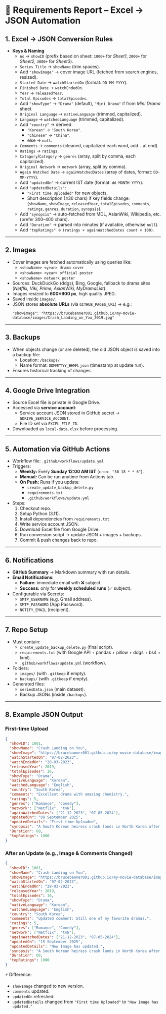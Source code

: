 # 📑 Requirements Report – Excel → JSON Automation

## 1. **Excel → JSON Conversion Rules**
- **Keys & Naming**
  - `no` → `showID` (prefix based on sheet: `1000+` for *Sheet1*, `2000+` for *Sheet2*, `3000+` for *Sheet3*).
  - `Series Title` → `showName` (trim spaces).
  - Add `"showImage"` → cover image URL (fetched from search engines, resized).
  - `Started Date` → `watchStartedOn` (format: `DD-MM-YYYY`).
  - `Finished Date` → `watchEndedOn`.
  - `Year` → `releasedYear`.
  - `Total Episodes` → `totalEpisodes`.
  - Add `"showType"` → `"Drama"` (default), `"Mini Drama"` if from *Mini Drama* sheet.
  - `Original Language` → `nativeLanguage` (trimmed, capitalized).
  - `Language` → `watchedLanguage` (trimmed, capitalized).
  - Add `"country"` → derived:
    - `"Korean"` → `"South Korea"`.
    - `"Chinese"` → `"China"`.
    - else → `null`.
  - `Comments` → `comments` (cleaned, capitalized each word, add `.` at end).
  - `Ratings` → `ratings`.
  - `Catagory`/`Category` → `genres` (array, split by comma, each capitalized).
  - `Original Network` → `network` (array, split by comma).
  - `Again Watched Date` → `againWatchedDates` (array of dates, format: `DD-MM-YYYY`).
  - Add `"updatedOn"` → current IST date (format: `dd MONTH YYYY`).
  - Add `"updatedDetails"`:
    - `"First time Uploaded"` for new objects.
    - Short description (≤30 chars) if key fields change:  
      (`showName`, `showImage`, `releasedYear`, `totalEpisodes`, `comments`, `ratings`, `genres`, `duration`, `synopsis`).
  - Add `"synopsis"` → auto-fetched from MDL, AsianWiki, Wikipedia, etc. (prefer 300–400 chars).
  - Add `"Duration"` → parsed into minutes (if available, otherwise `null`).
  - Add `"topRatings"` → `(ratings × againWatchedDates count × 100)`.

---

## 2. **Images**
- Cover images are fetched automatically using queries like:
  - `<showName> <year> drama cover`
  - `<showName> <year> official poster`
  - `<showName> network poster`
- Sources: DuckDuckGo (ddgs), Bing, Google, fallback to drama sites (*Netflix, Viki, Prime, AsianWiki, MyDramaList*).
- Images resized to **600×900 px**, high quality JPEG.
- Saved inside `images/`.
- JSON stores **absolute URLs** (via `GITHUB_PAGES_URL`) → e.g.:
  ```
  "showImage": "https://brucebanner001.github.io/my-movie-database/images/Crash_Landing_on_You_2019.jpg"
  ```

---

## 3. **Backups**
- When objects change (or are deleted), the old JSON object is saved into a backup file:
  - Location: `/backups/`
  - Name format: `DDMMYYYY_HHMM.json` (timestamp at update run).
- Ensures historical tracking of changes.

---

## 4. **Google Drive Integration**
- Source Excel file is private in Google Drive.
- Accessed via **service account**:
  - Service account JSON stored in GitHub secret → `GDRIVE_SERVICE_ACCOUNT`.
  - File ID set via `EXCEL_FILE_ID`.
- Downloaded as `local-data.xlsx` before processing.

---

## 5. **Automation via GitHub Actions**
- Workflow file: `.github/workflows/update.yml`
- Triggers:
  - **Weekly:** Every **Sunday 12:00 AM IST** (`cron: "30 18 * * 6"`).
  - **Manual:** Can be run anytime from Actions tab.
  - **On Push:** Runs if you update:
    - `create_update_backup_delete.py`
    - `requirements.txt`
    - `.github/workflows/update.yml`
- Steps:
  1. Checkout repo.
  2. Setup Python (3.11).
  3. Install dependencies from `requirements.txt`.
  4. Write service account JSON.
  5. Download Excel file from Google Drive.
  6. Run conversion script → update JSON + images + backups.
  7. Commit & push changes back to repo.

---

## 6. **Notifications**
- **GitHub Summary** → Markdown summary with run details.
- **Email Notifications**:
  - **Failure:** immediate email with ❌ subject.
  - **Success:** only for **weekly scheduled runs** (✅ subject).
- Configurable via Secrets:
  - `SMTP_USERNAME` (e.g. Gmail address).
  - `SMTP_PASSWORD` (App Password).
  - `NOTIFY_EMAIL` (recipient).

---

## 7. **Repo Setup**
- Must contain:
  - `create_update_backup_delete.py` (final script).
  - `requirements.txt` (with Google API + pandas + pillow + ddgs + bs4 + lxml).
  - `.github/workflows/update.yml` (workflow).
- Folders:
  - `images/` (with `.gitkeep` if empty).
  - `backups/` (with `.gitkeep` if empty).
- Generated files:
  - `seriesData.json` (main dataset).
  - Backup JSONs (inside `/backups`).

---

## 8. **Example JSON Output**

### First-time Upload
```json
{
  "showID": 1001,
  "showName": "Crash Landing on You",
  "showImage": "https://brucebanner001.github.io/my-movie-database/images/Crash_Landing_on_You_2019.jpg",
  "watchStartedOn": "07-02-2023",
  "watchEndedOn": "28-03-2023",
  "releasedYear": 2019,
  "totalEpisodes": 16,
  "showType": "Drama",
  "nativeLanguage": "Korean",
  "watchedLanguage": "English",
  "country": "South Korea",
  "comments": "Excellent drama with amazing chemistry.",
  "ratings": 5,
  "genres": ["Romance", "Comedy"],
  "network": ["Netflix", "tvN"],
  "againWatchedDates": ["21-12-2023", "07-05-2024"],
  "updatedOn": "08 September 2025",
  "updatedDetails": "First time Uploaded",
  "synopsis": "A South Korean heiress crash lands in North Korea after a paragliding accident, where she meets an army officer. Their story unfolds amidst political tension and heartfelt romance, blending suspense, comedy, and cultural contrast.",
  "Duration": 60,
  "topRatings": 1000
}
```

### After an Update (e.g., Image & Comments Changed)
```json
{
  "showID": 1001,
  "showName": "Crash Landing on You",
  "showImage": "https://brucebanner001.github.io/my-movie-database/images/Crash_Landing_on_You_2019_v2.jpg",
  "watchStartedOn": "07-02-2023",
  "watchEndedOn": "28-03-2023",
  "releasedYear": 2019,
  "totalEpisodes": 16,
  "showType": "Drama",
  "nativeLanguage": "Korean",
  "watchedLanguage": "English",
  "country": "South Korea",
  "comments": "Updated comment: Still one of my favorite dramas.",
  "ratings": 5,
  "genres": ["Romance", "Comedy"],
  "network": ["Netflix", "tvN"],
  "againWatchedDates": ["21-12-2023", "07-05-2024"],
  "updatedOn": "15 September 2025",
  "updatedDetails": "New Image has updated.",
  "synopsis": "A South Korean heiress crash lands in North Korea after a paragliding accident, where she meets an army officer. Their story unfolds amidst political tension and heartfelt romance, blending suspense, comedy, and cultural contrast.",
  "Duration": 60,
  "topRatings": 1000
}
```

⚡ Difference:
- `showImage` changed to new version.
- `comments` updated.
- `updatedOn` refreshed.
- `updatedDetails` changed from `"First time Uploaded"` to `"New Image has updated."`
